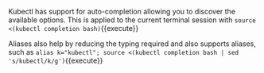Kubectl has support for auto-completion allowing you to discover the available options. This is applied to the current terminal session with `source <(kubectl completion bash)`{{execute}}

Aliases also help by reducing the typing required and also supports aliases, such as `alias k="kubectl"; source <(kubectl completion bash | sed 's/kubectl/k/g')`{{execute}}
